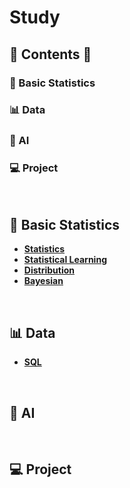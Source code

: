 # Study


## 📃 Contents 📃
### 📏 Basic Statistics
### 📊 Data
### 🎩 AI
### 💻 Project
<br>


## 📏 Basic Statistics

* **[Statistics](https://github.com/novicedata/Study/tree/main/1Basic_Statistics/statistics)**
* **[Statistical Learning](https://github.com/novicedata/Study/tree/main/1Basic_Statistics/statistical_learning)**
* **[Distribution](https://github.com/novicedata/Study/tree/main/1Basic_Statistics/distribution)**
* **[Bayesian](https://github.com/novicedata/Study/tree/main/1Basic_Statistics/Bayesian)**
<br>

## 📊 Data
* **[SQL](https://github.com/novicedata/SQL)**
<br>

## 🎩 AI

<br>


## 💻 Project

